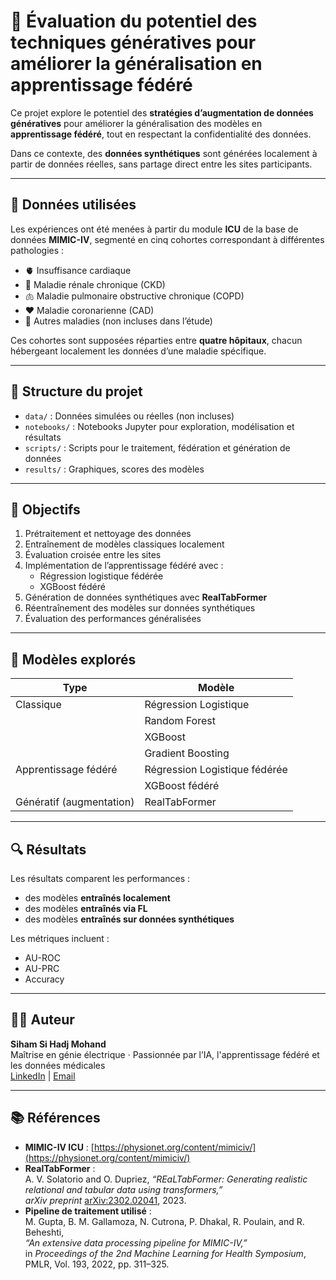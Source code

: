 # 🧠 Évaluation du potentiel des techniques génératives pour améliorer la généralisation en apprentissage fédéré

Ce projet explore le potentiel des **stratégies d’augmentation de données génératives** pour améliorer la généralisation des modèles en **apprentissage fédéré**, tout en respectant la confidentialité des données.  

Dans ce contexte, des **données synthétiques** sont générées localement à partir de données réelles, sans partage direct entre les sites participants.

---

## 🏥 Données utilisées

Les expériences ont été menées à partir du module **ICU** de la base de données **MIMIC-IV**, segmenté en cinq cohortes correspondant à différentes pathologies :

- 🫀 Insuffisance cardiaque
- 🧽 Maladie rénale chronique (CKD)
- 🫁 Maladie pulmonaire obstructive chronique (COPD)
- ❤️ Maladie coronarienne (CAD)
- 🔬 Autres maladies (non incluses dans l’étude)

Ces cohortes sont supposées réparties entre **quatre hôpitaux**, chacun hébergeant localement les données d’une maladie spécifique.

---

## 📁 Structure du projet

- `data/` : Données simulées ou réelles (non incluses)
- `notebooks/` : Notebooks Jupyter pour exploration, modélisation et résultats
- `scripts/` : Scripts pour le traitement, fédération et génération de données
- `results/` : Graphiques, scores des modèles

---

## 🎯 Objectifs

1. Prétraitement et nettoyage des données
2. Entraînement de modèles classiques localement
3. Évaluation croisée entre les sites
4. Implémentation de l’apprentissage fédéré avec :
   - Régression logistique fédérée
   - XGBoost fédéré
5. Génération de données synthétiques avec **RealTabFormer**
6. Réentraînement des modèles sur données synthétiques
7. Évaluation des performances généralisées

---

## 🧪 Modèles explorés

| Type                       | Modèle                       |
|----------------------------|------------------------------|
| Classique                  | Régression Logistique        |
|                            | Random Forest                |
|                            | XGBoost                      |
|                            | Gradient Boosting            |
| Apprentissage fédéré       | Régression Logistique fédérée |
|                            | XGBoost fédéré               |
| Génératif (augmentation)   | RealTabFormer                |

---

## 🔍 Résultats

Les résultats comparent les performances :
- des modèles **entraînés localement**
- des modèles **entraînés via FL**
- des modèles **entraînés sur données synthétiques**

Les métriques incluent :
- AU-ROC
- AU-PRC
- Accuracy


---


## 👩‍💻 Auteur

**Siham Si Hadj Mohand**  
Maîtrise en génie électrique · Passionnée par l’IA, l'apprentissage fédéré et les données médicales  
[LinkedIn](www.linkedin.com/in/siham-s) | [Email](siham.sihadj@gmail.com)

---

## 📚 Références

- **MIMIC-IV ICU** : [https://physionet.org/content/mimiciv/](https://physionet.org/content/mimiciv/)
- **RealTabFormer** :  
  A. V. Solatorio and O. Dupriez, _“REaLTabFormer: Generating realistic relational and tabular data using transformers,”_  
  *arXiv preprint* [arXiv:2302.02041](https://arxiv.org/abs/2302.02041), 2023.
- **Pipeline de traitement utilisé** :  
  M. Gupta, B. M. Gallamoza, N. Cutrona, P. Dhakal, R. Poulain, and R. Beheshti,  
  _“An extensive data processing pipeline for MIMIC-IV,”_  
  in *Proceedings of the 2nd Machine Learning for Health Symposium*, PMLR, Vol. 193, 2022, pp. 311–325.



